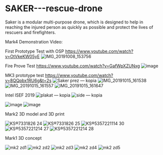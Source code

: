 # SAKER---rescue-drone
Saker is a modular multi-purpose drone, which is designed to help in reaching the injured person as quickly as possible and protect the lives of rescuers and firefighters.


Mark4 Demonstration Video:

First Prototype Test with OSP
https://www.youtube.com/watch?v=OtVkeKW05yE
![IMG_20191008_153756](https://user-images.githubusercontent.com/53048230/134521468-94001a15-4e79-405f-88f3-9f65da4acd14.jpg)

Fire Prove Test
https://www.youtube.com/watch?v=GafWpXZUNxg
![image](https://user-images.githubusercontent.com/53048230/134521442-b276ec5c-44ae-44b7-ad88-8cf2e5960521.png)

MK3 prototype test
https://www.youtube.com/watch?v=8QQpbx1RU6g&t=2s
![Saker prez — kopia](https://user-images.githubusercontent.com/53048230/134521615-de349bfc-824d-4c09-9f69-1263266c200f.png)
![IMG_20191015_161538](https://user-images.githubusercontent.com/53048230/134521471-62aebdc1-a550-42dc-96e5-fcab75f3468b.jpg)
![IMG_20191015_161557](https://user-images.githubusercontent.com/53048230/134521474-f95e7ed4-563c-45f5-998e-9dbddf61059c.jpg)
![IMG_20191015_161647](https://user-images.githubusercontent.com/53048230/134521476-0a4f58ca-da64-4de3-baca-f5cb03f29e40.jpg)


Intel ISEF 2019
![plakat — kopia](https://user-images.githubusercontent.com/53048230/134520436-c8ea8cfe-1ab6-49d6-ba4d-8556929bd884.png)
![side — kopia](https://user-images.githubusercontent.com/53048230/134520307-8c0bafbf-2efe-4aaa-9f53-b85efa1bc302.png)

![image](https://user-images.githubusercontent.com/53048230/134520542-cfddbf70-2053-42f5-842f-5c6d0b8be816.png)
![image](https://user-images.githubusercontent.com/53048230/134520582-9a811ec9-27ad-4150-a1e2-db95e4817641.png)

Mark2 3D model and 3D print

![KS®7331826 24](https://user-images.githubusercontent.com/53048230/134520853-e2df9d48-c467-47e3-bb1e-fc8a9124f6f2.jpg)
![KS®7331826 25](https://user-images.githubusercontent.com/53048230/134520856-12a745bc-b6d9-4828-b73b-332696ac7079.jpg)
![KS®5357221114 30](https://user-images.githubusercontent.com/53048230/134520860-e5058c09-02ee-429a-95e0-80e881efb4e5.jpg)
![KS®5357221214 27](https://user-images.githubusercontent.com/53048230/134520862-900a1270-0a03-40e9-93a7-f7db81f1c638.jpg)
![KS®5357221214 28](https://user-images.githubusercontent.com/53048230/134520864-297d9855-9637-42c2-8819-5613c0d83065.jpg)

Mark1 3D concept

![mk2 zd1](https://user-images.githubusercontent.com/53048230/134517348-5505f0ec-7a54-437d-b65b-9c6fad14543d.png)
![mk2 zd2](https://user-images.githubusercontent.com/53048230/134517352-e9a994f6-0b2d-4b7b-badb-7e8e2bba74cf.png)
![mk2 zd3](https://user-images.githubusercontent.com/53048230/134517354-0f8d4e8f-d43e-4f78-9fdb-52022aee9d63.png)
![mk2 zd4](https://user-images.githubusercontent.com/53048230/134517355-5996cc47-88fe-486f-911c-cbde4bab3ea4.png)
![mk2 zd5](https://user-images.githubusercontent.com/53048230/134517356-c3391433-23db-4749-8ade-f289106247e8.png)
